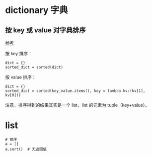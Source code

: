 # dictionary 字典

## 按 key 或 value 对字典排序

[参考](https://www.runoob.com/python3/python-sort-dictionaries-by-key-or-value.html)

按 key 排序：

```
dict = {}
sorted_dict = sorted(dict)
```

按 value 排序：

```
dict = {}
sorted_dict = sorted(key_value.items(), key = lambda kv:(kv[1], kv[0]))
```

注意，排序得到的结果其实是一个 list，list 的元素为 tuple（key+value）。

# list

```
# 排序
a = []
a.sort()  # 无返回值
```

